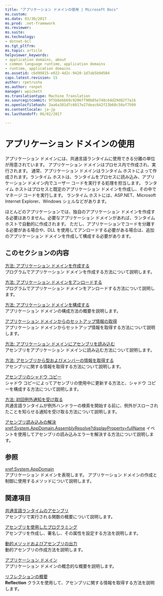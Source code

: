 ```yaml
---
title: "アプリケーション ドメインの使用 | Microsoft Docs"
ms.custom: 
ms.date: 03/30/2017
ms.prod: .net-framework
ms.reviewer: 
ms.suite: 
ms.technology:
- dotnet-bcl
ms.tgt_pltfrm: 
ms.topic: article
helpviewer_keywords:
- application domains, about
- common language runtime, application domains
- runtime, application domains
ms.assetid: c6d99815-e022-4d2c-9420-1d7ab5b9d504
caps.latest.revision: 15
author: rpetrusha
ms.author: ronpet
manager: wpickett
ms.translationtype: Machine Translation
ms.sourcegitcommit: 9f5b8ebb69c9206ff90b05e748c64d29d82f7a16
ms.openlocfilehash: 3aa6a381d7c6017e27deac642f23b68c50af7509
ms.contentlocale: ja-jp
ms.lasthandoff: 06/02/2017

---
```

# <a name="using-application-domains"></a>アプリケーション ドメインの使用
アプリケーション ドメインには、共通言語ランタイムに使用できる分離の単位が用意されています。 アプリケーション ドメインはプロセス内で作成され、実行されます。 通常、アプリケーション ドメインはランタイム ホストによって作成されます。ランタイム ホストは、ランタイムをプロセスに読み込み、アプリケーション ドメイン内でユーザー コードを実行する処理を担当します。 ランタイム ホストはプロセスと既定のアプリケーション ドメインを作成し、その中でマネージ コードを実行します。 ランタイム ホストには、ASP.NET、Microsoft Internet Explorer、Windows シェルなどがあります。  
  
 ほとんどのアプリケーションでは、独自のアプリケーション ドメインを作成する必要はありません。必要なアプリケーション ドメインがあれば、ランタイム ホストで自動的に作成されます。 ただし、アプリケーションでコードを分離する必要がある場合や、DLL を使用してアンロードする必要がある場合は、追加のアプリケーション ドメインを作成して構成する必要があります。  
  
## <a name="in-this-section"></a>このセクションの内容  
 [方法: アプリケーション ドメインを作成する](../../../docs/framework/app-domains/how-to-create-an-application-domain.md)  
 プログラムでアプリケーション ドメインを作成する方法について説明します。  
  
 [方法: アプリケーション ドメインをアンロードする](../../../docs/framework/app-domains/how-to-unload-an-application-domain.md)  
 プログラムでアプリケーション ドメインをアンロードする方法について説明します。  
  
 [方法: アプリケーション ドメインを構成する](../../../docs/framework/app-domains/how-to-configure-an-application-domain.md)  
 アプリケーション ドメインの構成方法の概要を説明します。  
  
 [アプリケーション ドメインからのセットアップ情報の取得](../../../docs/framework/app-domains/retrieve-setup-information.md)  
 アプリケーション ドメインからセットアップ情報を取得する方法について説明します。  
  
 [方法: アプリケーション ドメインにアセンブリを読み込む](../../../docs/framework/app-domains/how-to-load-assemblies-into-an-application-domain.md)  
 アセンブリをアプリケーション ドメインに読み込む方法について説明します。  
  
 [方法: アセンブリから型およびメンバーの情報を取得する](../../../docs/framework/app-domains/how-to-obtain-type-and-member-information-from-an-assembly.md)  
 アセンブリに関する情報を取得する方法について説明します。  
  
 [アセンブリのシャドウ コピー](../../../docs/framework/app-domains/shadow-copy-assemblies.md)  
 シャドウ コピーによってアセンブリの使用中に更新する方法と、シャドウ コピーを構成する方法について説明します。  
  
 [方法: 初回例外通知を受け取る](../../../docs/framework/app-domains/how-to-receive-first-chance-exception-notifications.md)  
 共通言語ランタイムが例外ハンドラーの検索を開始する前に、例外がスローされたことを知らせる通知を受け取る方法について説明します。  
  
 [アセンブリ読み込みの解決](../../../docs/framework/app-domains/resolve-assembly-loads.md)  
 <xref:System.AppDomain.AssemblyResolve?displayProperty=fullName> イベントを使用してアセンブリの読み込みエラーを解決する方法について説明します。  
  
## <a name="reference"></a>参照  
 <xref:System.AppDomain>  
 アプリケーション ドメインを表現します。 アプリケーション ドメインの作成と制御に使用するメソッドについて説明します。  
  
## <a name="related-sections"></a>関連項目  
 [共通言語ランタイムのアセンブリ](../../../docs/framework/app-domains/assemblies-in-the-common-language-runtime.md)  
 アセンブリで実行される関数の概要について説明します。  
  
 [アセンブリを使用したプログラミング](../../../docs/framework/app-domains/programming-with-assemblies.md)  
 アセンブリを作成し、署名し、その属性を設定する方法を説明します。  
  
 [動的メソッドおよびアセンブリの出力](../../../docs/framework/reflection-and-codedom/emitting-dynamic-methods-and-assemblies.md)  
 動的アセンブリの作成方法を説明します。  
  
 [アプリケーション ドメイン](../../../docs/framework/app-domains/application-domains.md)  
 アプリケーション ドメインの概念的な概要を説明します。  
  
 [リフレクションの概要](../../../docs/framework/reflection-and-codedom/reflection.md)  
 **Reflection** クラスを使用して、アセンブリに関する情報を取得する方法を説明します。
